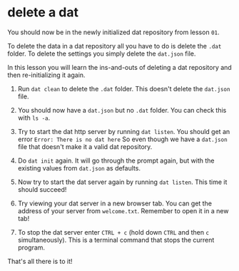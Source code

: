 # delete a dat

You should now be in the newly initialized dat repository from lesson `01`.

To delete the data in a dat repository all you have to do is delete the `.dat` folder. To delete the settings you simply delete the `dat.json` file.

In this lesson you will learn the ins-and-outs of deleting a dat repository and then re-initializing it again.

1. Run `dat clean` to delete the `.dat` folder. This doesn't delete the `dat.json` file.

1. You should now have a `dat.json` but no `.dat` folder. You can check this with `ls -a`.

1. Try to start the dat http server by running `dat listen`. You should get an error `Error: There is no dat here` So even though we have a `dat.json` file that doesn't make it a valid dat repository.

1. Do `dat init` again. It will go through the prompt again, but with the existing values from `dat.json` as defaults.

1. Now try to start the dat server again by running `dat listen`. This time it should succeed!

1. Try viewing your dat server in a new browser tab. You can get the address of your server from `welcome.txt`. Remember to open it in a new tab!

1. To stop the dat server enter `CTRL + c` (hold down `CTRL` and then `c` simultaneously). This is a terminal command that stops the current program.

That's all there is to it!

